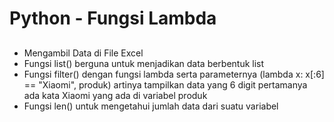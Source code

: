 # Python - Fungsi Lambda

## 
 - Mengambil Data di File Excel
 - Fungsi list() berguna untuk menjadikan data berbentuk list
 - Fungsi filter() dengan fungsi lambda serta parameternya (lambda x: x[:6] == "Xiaomi", produk) artinya tampilkan data yang 6 digit pertamanya ada kata Xiaomi yang ada di variabel produk
 - Fungsi len() untuk mengetahui jumlah data dari suatu variabel  
